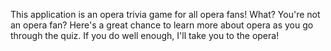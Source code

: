 This application is an opera trivia game for all opera fans! What? You're not an opera fan? Here's a great chance to learn more about opera as you go through the quiz. If you do well enough, I'll take you to the opera!